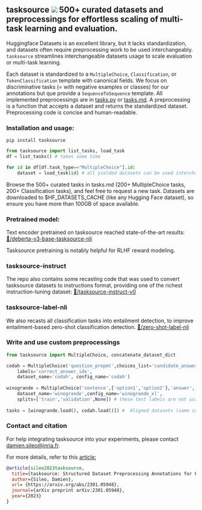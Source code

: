 ## tasksource ![](https://aeiljuispo.cloudimg.io/v7/https://s3.amazonaws.com/moonup/production/uploads/5fc0bcb41160c47d1d43856b/j06-U5e2Tifi2xOnTudqS.jpeg?w=20&h=20&f=face) 500+ curated datasets and preprocessings for effortless scaling of multi-task learning and evaluation.

Huggingface Datasets is an excellent library, but it lacks standardization, and datasets often require preprocessing work to be used interchangeably.
`tasksource` streamlines interchangeable datasets usage to scale evaluation or multi-task learning.

Each dataset is standardized to a `MultipleChoice`, `Classification`, or `TokenClassification` template with canonical fields. We focus on discriminative tasks (= with negative examples or classes) for our annotations but que provide a `SequenceToSequence` template. All implemented preprocessings are in [tasks.py](https://github.com/sileod/tasksource/blob/main/src/tasksource/tasks.py) or [tasks.md](https://github.com/sileod/tasksource/blob/main/tasks.md). A preprocessing is a function that accepts a dataset and returns the standardized dataset. Preprocessing code is concise and human-readable.

### Installation and usage:
`pip install tasksource`
```python
from tasksource import list_tasks, load_task
df = list_tasks() # takes some time

for id in df[df.task_type=="MultipleChoice"].id:
    dataset = load_task(id) # all yielded datasets can be used interchangeably
```

Browse the 500+ curated tasks in tasks.md (200+ MultipleChoice tasks, 200+ Classification tasks), and feel free to request a new task. Datasets are downloaded to $HF_DATASETS_CACHE (like any Hugging Face dataset), so ensure you have more than 100GB of space available.

### Pretrained model:

Text encoder pretrained on tasksource reached state-of-the-art results: [🤗/deberta-v3-base-tasksource-nli](https://hf.co/sileod/deberta-v3-base-tasksource-nli)

Tasksource pretraining is notably helpful for RLHF reward modeling.

### tasksource-instruct

The repo also contains some recasting code that was used to convert tasksource datasets to instructions format, providing one of the richest instruction-tuning dataset:
[🤗/tasksource-instruct-v0](https://hf.co/datasets/tasksource/tasksource-instruct-v0)


### tasksource-label-nli

We also recasts all classification tasks into entailment detection, to improve entailment-based zero-shot classification detection.
[🤗/zero-shot-label-nli](https://huggingface.co/datasets/tasksource/zero-shot-label-nli)

### Write and use custom preprocessings

```python
from tasksource import MultipleChoice, concatenate_dataset_dict

codah = MultipleChoice('question_propmt',choices_list='candidate_answers',
    labels='correct_answer_idx',
    dataset_name='codah', config_name='codah')
    
winogrande = MultipleChoice('sentence',['option1','option2'],'answer',
    dataset_name='winogrande',config_name='winogrande_xl',
    splits=['train','validation',None]) # these test labels are not usable
    
tasks = [winogrande.load(), codah.load()]) #  Aligned datasets (same columns) can be used interchangably  
```

 ### Contact and citation
For help integrating tasksource into your experiments, please contact [damien.sileo@inria.fr](mailto:damien.sileo@inria.fr).

For more details, refer to this [article:](https://arxiv.org/abs/2301.05948) 
```bib
@article{sileo2023tasksource,
  title={tasksource: Structured Dataset Preprocessing Annotations for Frictionless Extreme Multi-Task Learning and Evaluation},
  author={Sileo, Damien},
  url= {https://arxiv.org/abs/2301.05948},
  journal={arXiv preprint arXiv:2301.05948},
  year={2023}
}
```
                                                                                                                                                                                                                                                                                                                                                                                                                                                                                                                                                                                                                                                                                                                                                                                                                                                     
